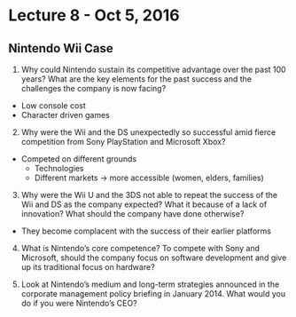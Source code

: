 # Lecture 8 - Oct 5, 2016

## Nintendo Wii Case

1. Why could Nintendo sustain its competitive advantage over the past 100 years?  What are the key elements for the past success and the challenges the company is now facing?
  * Low console cost
  * Character driven games

2. Why were the Wii and the DS unexpectedly so successful amid fierce competition from Sony PlayStation and Microsoft Xbox?
  * Competed on different grounds
    * Technologies
    * Different markets -> more accessible (women, elders, families)

3. Why were the Wii U and the 3DS not able to repeat the success of the Wii and DS as the company expected?  What it because of a lack of innovation?  What should the company have done otherwise?
  * They become complacent with the success of their earlier platforms

4. What is Nintendo’s core competence?  To compete with Sony and Microsoft, should the company focus on software development and give up its traditional focus on hardware?

5. Look at Nintendo’s medium and long-term strategies announced in the corporate management policy briefing in January 2014.  What would you do if you were Nintendo’s CEO?
